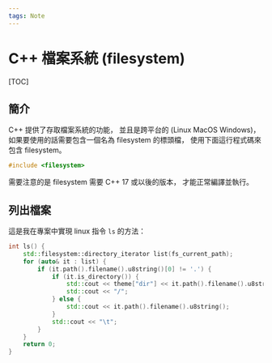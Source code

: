 ```yaml
---
tags: Note
---
```


# C++ 檔案系統 (filesystem)

[TOC]

## 簡介

C++ 提供了存取檔案系統的功能，
並且是跨平台的 (Linux MacOS Windows)，
如果要使用的話需要包含一個名為 filesystem 的標頭檔，
使用下面這行程式碼來包含 filesystem。

```cpp
#include <filesystem>
```

需要注意的是 filesystem 需要 C++ 17 或以後的版本，
才能正常編譯並執行。

## 列出檔案

這是我在專案中實現 linux 指令 `ls` 的方法：

```cpp
int ls() {
    std::filesystem::directory_iterator list(fs_current_path);
    for (auto& it : list) {
        if (it.path().filename().u8string()[0] != '.') {
            if (it.is_directory()) {
                std::cout << theme["dir"] << it.path().filename().u8string() << reset;
                std::cout << "/";
            } else {
                std::cout << it.path().filename().u8string();
            }
            std::cout << "\t";
        }
    }
    return 0;
}
```


<!-- 未完成 -->